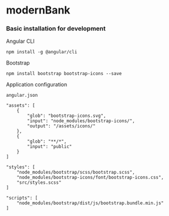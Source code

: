 # modernBank

### Basic installation for development

Angular CLI

    npm install -g @angular/cli

Bootstrap

    npm install bootstrap bootstrap-icons --save

Application configuration

    angular.json
    
    "assets": [
        {
            "glob": "bootstrap-icons.svg",
            "input": "node_modules/bootstrap-icons/",
            "output": "/assets/icons/"
        },
        {
            "glob": "**/*",
            "input": "public"
        }
    ]

    "styles": [
        "node_modules/bootstrap/scss/bootstrap.scss",
        "node_modules/bootstrap-icons/font/bootstrap-icons.css",
        "src/styles.scss"
    ]
    
    "scripts": [
        "node_modules/bootstrap/dist/js/bootstrap.bundle.min.js"
    ]

